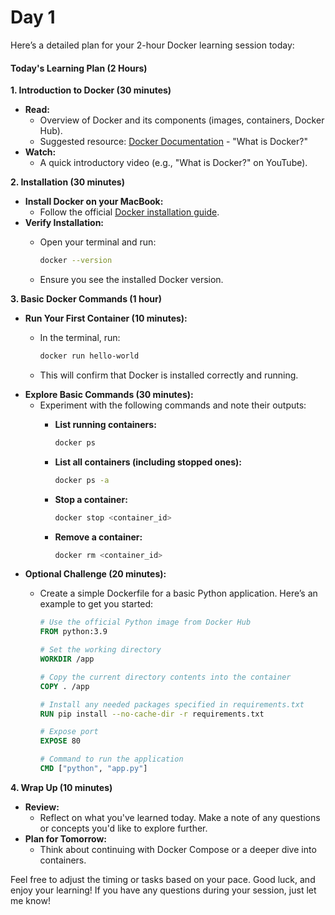 # Day 1

Here’s a detailed plan for your 2-hour Docker learning session today:

#### **Today's Learning Plan (2 Hours)**

**1. Introduction to Docker (30 minutes)**

* **Read:**
  * Overview of Docker and its components (images, containers, Docker Hub).
  * Suggested resource: [Docker Documentation](https://docs.docker.com/get-started/) - "What is Docker?"
* **Watch:**
  * A quick introductory video (e.g., "What is Docker?" on YouTube).

**2. Installation (30 minutes)**

* **Install Docker on your MacBook:**
  * Follow the official [Docker installation guide](https://docs.docker.com/desktop/install/mac-install/).
* **Verify Installation:**
  *   Open your terminal and run:

      ```bash
      docker --version
      ```
  * Ensure you see the installed Docker version.

**3. Basic Docker Commands (1 hour)**

* **Run Your First Container (10 minutes):**
  *   In the terminal, run:

      ```bash
      docker run hello-world
      ```
  * This will confirm that Docker is installed correctly and running.
* **Explore Basic Commands (30 minutes):**
  * Experiment with the following commands and note their outputs:
    *   **List running containers:**

        ```bash
        docker ps
        ```
    *   **List all containers (including stopped ones):**

        ```bash
        docker ps -a
        ```
    *   **Stop a container:**

        ```bash
        docker stop <container_id>
        ```
    *   **Remove a container:**

        ```bash
        docker rm <container_id>
        ```
* **Optional Challenge (20 minutes):**
  *   Create a simple Dockerfile for a basic Python application. Here’s an example to get you started:

      ```Dockerfile
      # Use the official Python image from Docker Hub
      FROM python:3.9

      # Set the working directory
      WORKDIR /app

      # Copy the current directory contents into the container
      COPY . /app

      # Install any needed packages specified in requirements.txt
      RUN pip install --no-cache-dir -r requirements.txt

      # Expose port
      EXPOSE 80

      # Command to run the application
      CMD ["python", "app.py"]
      ```

**4. Wrap Up (10 minutes)**

* **Review:**
  * Reflect on what you've learned today. Make a note of any questions or concepts you'd like to explore further.
* **Plan for Tomorrow:**
  * Think about continuing with Docker Compose or a deeper dive into containers.

Feel free to adjust the timing or tasks based on your pace. Good luck, and enjoy your learning! If you have any questions during your session, just let me know!
